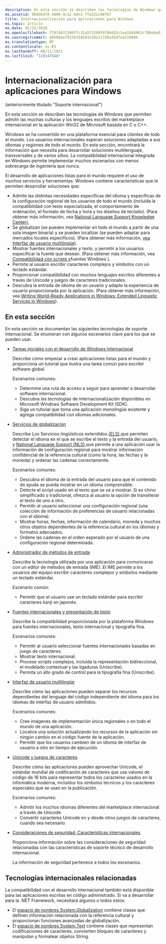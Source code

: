 ```yaml
---
description: En esta sección se describen las tecnologías de Windows que permiten admitir las muchas culturas y los lenguajes escritos del marketplace internacional en la aplicación Win32 de Microsoft basada en C o C++.
ms.assetid: 90dbbd70-3609-4c12-bdc1-7fa222c96f67
title: Internacionalización para aplicaciones para Windows
ms.topic: article
ms.date: 05/31/2018
ms.openlocfilehash: f78f4831390ffc31a5f3290f0784d32c3aa1044863c708e6e0329225519c2cae
ms.sourcegitcommit: e858bbe701567d4583c50a11326e42d7ea51804b
ms.translationtype: MT
ms.contentlocale: es-ES
ms.lasthandoff: 08/11/2021
ms.locfileid: "119147548"
---
```

# <a name="internationalization-for-windows-applications"></a>Internacionalización para aplicaciones para Windows

(anteriormente titulado "Soporte internacional")

En esta sección se describen las tecnologías de Windows que permiten admitir las muchas culturas y los lenguajes escritos del marketplace internacional en la aplicación Win32 de Microsoft basada en C o C++.

Windows se ha convertido en una plataforma esencial para clientes de todo el mundo. Los usuarios internacionales esperan soluciones adaptadas a sus idiomas y regiones de todo el mundo. En esta sección, encontrará la información que necesita para desarrollar soluciones multilenguaje, transversales y de varios sitios. La compatibilidad internacional integrada en Windows permite implementar muchos escenarios con menos sobrecarga de ingeniería que nunca.

El desarrollo de aplicaciones listas para el mundo requiere el uso de muchos servicios y herramientas. Windows contiene características que le permiten desarrollar soluciones que:

- Admite las distintas necesidades específicas del idioma y específicas de la configuración regional de los usuarios de todo el mundo (incluida la compatibilidad con texto especializada, el comportamiento de ordenación, el formato de fecha y hora y los diseños de teclado). (Para obtener más información, vea [National Language Support Knowledge Center).](./national-language-support-reference.md)
- Se globalizan (se pueden implementar en todo el mundo a partir de una sola imagen binaria) y se pueden localizar (se pueden adaptar para mercados locales específicos). (Para obtener más información, [vea Interfaz de usuario multilingüe](./multilingual-user-interface.md)).
- Mostrar fuentes internacionales y texto, y permitir a los usuarios especificar la fuente que desean. (Para obtener más información, vea [Compatibilidad con scripts y](/globalization/input/font-support)fuentes Windows ).
- Permite al usuario escribir caracteres complejos y símbolos con un teclado estándar.
- Proporcionar compatibilidad con muchos lenguajes escritos diferentes a través de Unicode y juegos de caracteres tradicionales.
- Descubra la entrada de idioma de un usuario y adapte la experiencia de usuario proporcionada por la aplicación. (Para obtener más información, vea [Writing World-Ready Applications in Windows: Extended Linguistic Services in Windows](./using-extended-linguistic-services.md)).

## <a name="in-this-section"></a>En esta sección

En esta sección se documentan las siguientes tecnologías de soporte internacional. Se enumeran con algunos escenarios clave para los que se pueden usar.

- [Tareas iniciales con el desarrollo de Windows internacional](getting-started-with-international-development.md)

    Describe cómo empezar a crear aplicaciones listas para el mundo y proporciona un tutorial que ilustra una tarea común para escribir software global.

    Escenarios comunes:

    - Determine una ruta de acceso a seguir para aprender a desarrollar software internacional.
    - Descubra las tecnologías de internacionalización disponibles en Microsoft Windows Software Development Kit (SDK).
    - Siga un tutorial que toma una aplicación monolingüe existente y agrega compatibilidad con idiomas adicionales.

- [Servicios de globalización](globalization-services.md)

    Describe Los Servicios lingüísticos extendidos [(ELS),](extended-linguistic-services.md)que permiten detectar el idioma en el que se escribe el texto y la entrada del usuario, y [National Language Support (NLS),](national-language-support.md)que permite a una aplicación usar la información de configuración regional para mostrar información confidencial de la referencia cultural (como la hora, las fechas y la moneda) y ordenar las cadenas correctamente.

    Escenarios comunes:

    - Descubra el idioma de la entrada del usuario para que el contenido de ayuda se pueda mostrar en un idioma comprensible.
    - Detecte el script usado en el texto que se va a mostrar. Si es chino simplificado o tradicional, ofrezca al usuario la opción de transliterar el texto de uno a otro.
    - Permitir al usuario seleccionar una configuración regional (una colección de información de preferencias de usuario relacionadas con el idioma).
    - Mostrar horas, fechas, información de calendario, moneda y muchos otros objetos dependientes de la referencia cultural en los idiomas y formatos adecuados.
    - Ordene las cadenas en el orden esperado por el usuario de una configuración regional determinada.

- [Administrador de métodos de entrada](input-method-manager.md)

    Describe la tecnología utilizada por una aplicación para comunicarse con un editor de métodos de entrada (IME). El IME permite a los usuarios del equipo escribir caracteres complejos y símbolos mediante un teclado estándar.

    Escenario común:

    - Permitir que el usuario use un teclado estándar para escribir caracteres kanji en japonés.

- [Fuentes internacionales y presentación de texto](international-fonts-and-text-display.md)

    Describe la compatibilidad proporcionada por la plataforma Windows para fuentes internacionales, texto internacional y tipografía fina.

    Escenarios comunes:

    - Permitir al usuario seleccionar fuentes internacionales basadas en juego de caracteres.
    - Mostrar texto internacional.
    - Procese scripts complejos, incluida la representación bidireccional, el modelado contextual y las ligaduras (Uniscribe).
    - Permita un alto grado de control para la tipografía fina (Uniscribe).

- [Interfaz de usuario multilingüe](multilingual-user-interface.md)

    Describe cómo las aplicaciones pueden separar los recursos dependientes del lenguaje del código independiente del idioma para los idiomas de interfaz de usuario admitidos.

    Escenarios comunes:

    - Cree imágenes de implementación única regionales o en todo el mundo de una aplicación.
    - Localice una solución actualizando los recursos de la aplicación sin ningún cambio en el código fuente de la aplicación.
    - Permitir que los usuarios cambien de un idioma de interfaz de usuario a otro en tiempo de ejecución.

- [Unicode y juegos de caracteres](unicode-and-character-sets.md)

    Describe cómo las aplicaciones pueden aprovechar Unicode, el estándar mundial de codificación de caracteres que usa valores de código de 16 bits para representar todos los caracteres usados en la informática moderna, incluidos los símbolos técnicos y los caracteres especiales que se usan en la publicación.

    Escenarios comunes:

    - Admitir los muchos idiomas diferentes del marketplace internacional a través de Unicode.
    - Convertir caracteres Unicode en y desde otros juegos de caracteres, cuando sea necesario.

- [Consideraciones de seguridad: Características internacionales](security-considerations--international-features.md)

    Proporciona información sobre las consideraciones de seguridad relacionadas con las características de soporte técnico de desarrollo internacional.

    La información de seguridad pertenece a todos los escenarios.

## <a name="related-international-technologies"></a>Tecnologías internacionales relacionadas

La compatibilidad con el desarrollo internacional también está disponible para las aplicaciones escritas en código administrado. Si va a desarrollar para la .NET Framework, necesitará algunos o todos estos:

- El [espacio de nombres System.Globalization](/dotnet/api/system.globalization) contiene clases que definen información relacionada con la referencia cultural y proporcionan funciones avanzadas de globalización.
- El [espacio de nombres System.Text](/dotnet/api/system.text) contiene clases que representan codificaciones de caracteres, convierten bloques de caracteres y manipulan y formatear objetos String.
